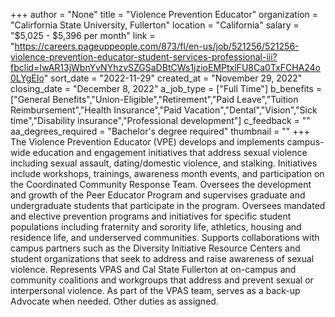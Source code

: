 +++
author = "None"
title = "Violence Prevention Educator"
organization = "Calirfornia State University, Fullerton"
location = "California"
salary = "$5,025 - $5,396 per month"
link = "https://careers.pageuppeople.com/873/fl/en-us/job/521256/521256-violence-prevention-educator-student-services-professional-iii?fbclid=IwAR13jWbnYvNYhzvSZGSaDBtCWs1jzioEMPtxlFU8Ca0TxFCHA24o0LYgEIo"
sort_date = "2022-11-29"
created_at = "November 29, 2022"
closing_date = "December 8, 2022"
a_job_type = ["Full Time"]
b_benefits = ["General Benefits","Union-Eligible","Retirement","Paid Leave","Tuition Reimbursement","Health Insurance","Paid Vacation","Dental","Vision","Sick time","Disability insurance","Professional development"]
c_feedback = ""
aa_degrees_required = "Bachelor's degree required"
thumbnail = ""
+++
The Violence Prevention Educator (VPE) develops and implements campus-wide education and engagement initiatives that address sexual violence including sexual assault, dating/domestic violence, and stalking. Initiatives include workshops, trainings, awareness month events, and participation on the Coordinated Community Response Team. Oversees the development and growth of the Peer Educator Program and supervises graduate and undergraduate students that participate in the program. Oversees mandated and elective prevention programs and initiatives for specific student populations including fraternity and sorority life, athletics, housing and residence life, and underserved communities. Supports collaborations with campus partners such as the Diversity Initiative Resource Centers and student organizations that seek to address and raise awareness of sexual violence. Represents VPAS and Cal State Fullerton at on-campus and community coalitions and workgroups that address and prevent sexual or interpersonal violence. As part of the VPAS team, serves as a back-up Advocate when needed. Other duties as assigned.